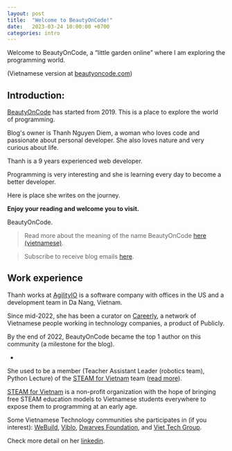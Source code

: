 ```yaml
---
layout: post
title:  "Welcome to BeautyOnCode!"
date:   2023-03-24 10:00:00 +0700
categories: intro
---
```


Welcome to BeautyOnCode, a “little garden online” where I am exploring the programming world.

(Vietnamese version at [beautyoncode.com](http://beautyoncode.com/))

## Introduction:

[BeautyOnCode](https://beautyoncode.online) has started from 2019. This is a place to explore the world of programming. 

Blog's owner is Thanh Nguyen Diem, a woman who loves code and passionate about personal developer. She also loves nature and very curious about life.

Thanh is a 9 years experienced web developer. 

Programming is very interesting and she is learning every day to become a better developer.

Here is place she writes on the journey.

**Enjoy your reading and welcome you to visit.**

BeautyOnCode.


> Read more about the meaning of the name BeautyOnCode [here (vietnamese)](https://beautyoncode.com/gioi-thieu/).

> Subscribe to receive blog emails [here](https://bit.ly/3un9YiW).
 

## Work experience
Thanh works at [AgilityIO](https://www.agilityio.com/) is a software company with offices in the US and a development team in Da Nang, Vietnam.

Since mid-2022, she has been a curator on [Careerly](https://careerly.vn/profiles/1140), a network of Vietnamese people working in technology companies, a product of Publicly. 

By the end of 2022, BeautyOnCode became the top 1 author on this community (a milestone for the blog).

-

She used to be a member (Teacher Assistant Leader (robotics team), Python Lecture) of the [STEAM for Vietnam](https://steamforvietnam.org/) team ([read more](https://beautyoncode.com/mot-nam-cung-steam-for-vietnam/)).

[STEAM for Vietnam](https://steamforvietnam.org/) is a non-profit organization with the hope of bringing free STEAM education models to Vietnamese students everywhere to expose them to programming at an early age.

Some Vietnamese Technology communities she participates in (if you interest): [WeBuild](https://www.webuild.community/), [Viblo](https://viblo.asia/u/BeautyOnCode), [Dwarves Foundation](https://dwarves.foundation/), and [Viet Tech Group](https://www.viettech.group/).

Check more detail on her [linkedin](https://www.linkedin.com/in/graphicdthanh/).